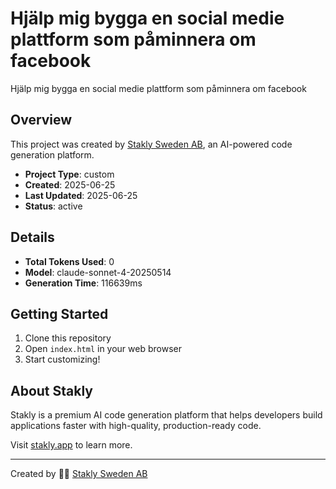 # Hjälp mig bygga en social medie plattform som påminnera om facebook

Hjälp mig bygga en social medie plattform som påminnera om facebook

## Overview

This project was created by [Stakly Sweden AB](https://stakly.app), an AI-powered code generation platform.

- **Project Type**: custom
- **Created**: 2025-06-25
- **Last Updated**: 2025-06-25
- **Status**: active

## Details

- **Total Tokens Used**: 0
- **Model**: claude-sonnet-4-20250514
- **Generation Time**: 116639ms

## Getting Started

1. Clone this repository
2. Open `index.html` in your web browser
3. Start customizing!

## About Stakly

Stakly is a premium AI code generation platform that helps developers build applications faster with high-quality, production-ready code.

Visit [stakly.app](https://stakly.app) to learn more.

---

Created by 🧱🧱 [Stakly Sweden AB](https://stakly.app)